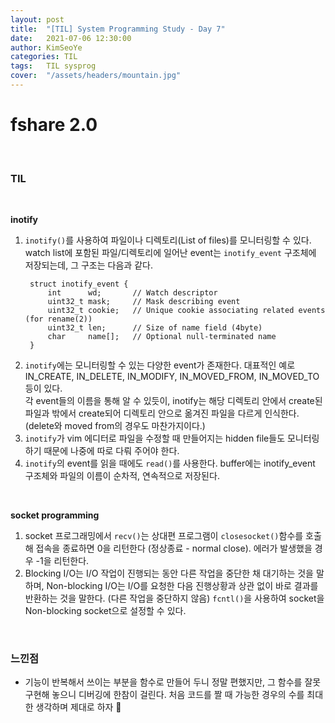 ```yaml
---
layout: post
title:  "[TIL] System Programming Study - Day 7"
date:   2021-07-06 12:30:00
author: KimSeoYe
categories: TIL
tags:   TIL sysprog
cover:  "/assets/headers/mountain.jpg"
---
```

# fshare 2.0

<br>

### TIL

<br>

**inotify**
   1. `inotify()`를 사용하여 파일이나 디렉토리(List of files)를 모니터링할 수 있다. watch list에 포함된 파일/디렉토리에 일어난 event는 `inotify_event` 구조체에 저장되는데, 그 구조는 다음과 같다.
      ```
       struct inotify_event {
           int      wd;       // Watch descriptor 
           uint32_t mask;     // Mask describing event 
           uint32_t cookie;   // Unique cookie associating related events (for rename(2)) 
           uint32_t len;      // Size of name field (4byte)
           char     name[];   // Optional null-terminated name 
       }
      ```
   2. `inotify`에는 모니터링할 수 있는 다양한 event가 존재한다. 대표적인 예로 IN_CREATE, IN_DELETE, IN_MODIFY, IN_MOVED_FROM, IN_MOVED_TO 등이 있다.<br>각 event들의 이름을 통해 알 수 있듯이, inotify는 해당 디렉토리 안에서 create된 파일과 밖에서 create되어 디렉토리 안으로 옮겨진 파일을 다르게 인식한다. (delete와 moved from의 경우도 마찬가지이다.)
   3. `inotify`가 vim 에디터로 파일을 수정할 때 만들어지는 hidden file들도 모니터링하기 때문에 나중에 따로 다뤄 주어야 한다.
   4. `inotify`의 event를 읽을 때에도 `read()`를 사용한다. buffer에는 inotify_event 구조체와 파일의 이름이 순차적, 연속적으로 저장된다.

<br>

**socket programming**

1. socket 프로그래밍에서 `recv()`는 상대편 프로그램이 `closesocket()`함수를 호출해 접속을 종료하면 0을 리턴한다 (정상종료 - normal close). 에러가 발생했을 경우 -1을 리턴한다.
2. Blocking I/O는 I/O 작업이 진행되는 동안 다른 작업을 중단한 채 대기하는 것을 말하며, Non-blocking I/O는 I/O를 요청한 다음 진행상황과 상관 없이 바로 결과를 반환하는 것을 말한다. (다른 작업을 중단하지 않음) `fcntl()`을 사용하여 socket을 Non-blocking socket으로 설정할 수 있다.

<br>

### 느낀점
- 기능이 반복해서 쓰이는 부분을 함수로 만들어 두니 정말 편했지만, 그 함수를 잘못 구현해 놓으니 디버깅에 한참이 걸린다. 처음 코드를 짤 때 가능한 경우의 수를 최대한 생각하며 제대로 하자 🥲